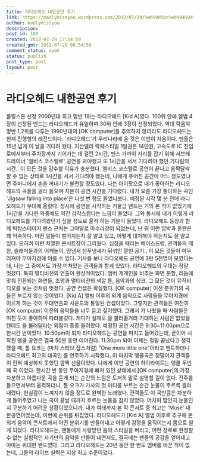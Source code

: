```yaml
---
title: 라디오헤드 내한공연 후기
link: https://madlymissyou.wordpress.com/2012/07/29/%eb%9d%bc%eb%94%94%ec%98%a4%ed%97%a4%eb%93%9c-%eb%82%b4%ed%95%9c%ea%b3%b5%ec%97%b0-%ed%9b%84%ea%b8%b0/
author: madlymissyou
description: 
post_id: 180
created: 2012-07-29 17:54:59
created_gmt: 2012-07-29 08:54:59
comment_status: open
status: publish
post_type: post
layout: post
---
```


# 라디오헤드 내한공연 후기

롤링스톤 선정 2000년대 최고 명반 1위는 라디오헤드 [Kid A]였다. 100위 안에 앨범 4장이 선정된 밴드는 라디오헤드가 유일하며 30위 안에 3장이 선정되었다. 역대 락음악 명반 1,2위를 다투는 1990년대의 [OK computer]를 추억하지 않더라도 라디오헤드는 현재 진행형의 레전드이다. '라디오헤드'가 우리나라에 온 것은 이번이 처음이다. 팬들은 15년 넘게 이 날을 기다려 왔다. 지산밸리 락페스티벌 1일권은 14만원, 고속도로 IC 진입로에서부터 주차장까지 기어가는 데 걸린 2시간, 펜스 가까이 자리를 잡기 위해 서브헤드라이너 '엘비스 코스텔로' 공연을 봐야했고 또 1시간을 서서 기다려야 했던 기다림의 시간.. 이 모든 것을 감수할 이유가 충분했다. 엘비스 코스텔로 공연이 끝나고 옴짝달싹 할 수 없는 상태로 1시간을 서서 기다려야 했는데, 나에게 주어진 공간이 어느 정도였냐면 주머니에서 손을 꺼내기가 불편할 정도였다. 나는 아이팟으로 내가 좋아하는 라디오헤드의 곡들을 골라 들으며 차분히 공연 시간을 기다렸다. 내가 요즘 가장 좋아하는 곡인 'Jigsaw falling into place'은 다섯 번 정도 들었나보다. 예정된 시각 몇 분 전에 라디오헤드가 무대에 올랐다. 정시에 공연을 시작하는 거물급 밴드는 거의 본 적이 없었기에 1시간을 기다린 와중에도 약간 갑작스럽다는 느낌이 들었다. 그와 동시에 내가 이렇게 라디오헤드를 기다려왔던가 싶을 정도로 울컥 하는 기분이 들었다. 라디오헤드 등장과 함께 빅탑스테이지 펜스 근처는 그야말로 아수라장이 되었는데, 난 뭐 이런 압박과 혼란은 꽤 익숙하다. 어떤 일들이 벌어지는지 잘 알고 있고, 어떻게 대처해야 하는지도 잘 알고 있다. 오히려 이런 치열한 콘서트장이 그리웠다. 심장을 때리는 베이스드럼, 관객들의 떼창, 슬래머들과의 어깨놀이, 땀냄새 샴푸냄새가 뒤섞인 열띤 공기.. 이 모든 것들이 어우러져야 무아지경에 이를 수 있다. 기사를 보니 라디오헤드 공연에 3만 5천명이 모였다는데, 나는 그 중에서도 가장 미쳐있는 관객들과 함게 있었다. 라디오헤드의 무대는 정말 멋졌다. 특히 멀티비전의 연출이 환상적이었다. 멤버 개개인을 비추는 화면 분할, 리듬에 맞춰 전환되는 화면들, 조명과 멀티비전의 색깔 톤, 음악과의 싱크, 그 모든 것이 뮤직비디오를 보는 것처럼 멋졌다. 공연 컨셉은 확실했다. [OK computer] 이전 분위기의 곡들은 부르지 않는 것이었다. [Kid A] 앨범 이후의 외계 음악으로 사람들을 무아지경에 이르게 하는 것이 무대연출과 사운드의 통일된 컨셉이었다. 그렇지만 관객들은 여전히 [OK computer] 이전의 음악들을 너무 듣고 싶어했다. 그래서 <Karma Police>가 나왔을 때 사람들은 미친 듯이 좋아하며 따라불렀다. 게다가 실제로 <Creep>을 불러줄거라 기대하는 사람은 없었을텐데도 <Creep>을 불러달라는 외침이 종종 들려왔다. 예정된 공연 시간은 9:30~11:00pm으로 한시간 반이었다. 10:50pm이 되자 라디오헤드는 공연을 마치고 들어갔는데, 곧이어 시작된 앵콜 공연은 결국 50분 동안 이어진다. 11:30pm 되어 이제는 정말 끝났다고 생각했을 때, 톰 요크는 (마치 스티브 잡스처럼) "One more little one"이라고 멘트하더니 라디오헤드 최고의 대곡인 <Paranoid Android>를 연주하기 시작했다. 이 마지막 앵콜곡은 정말이지 관객들이 전혀 예상하지 못했던 깜짝 선물이었다. 나에게 이번 공연의 하이라이트는 앵콜 두번째 곡 <Exit Music>이었다. 한시간 반 동안 무아지경에 빠져 있던 상태에서 [OK computer]의 가장 차분하고 아름다운 곡을 듣게 되는 순간의 느낌은 도저히 말로 설명할 길이 없다. <Exit Music> 전주를 들으면서부터 울컥하더니, 톰 요크가 가사의 첫 마디를 부르는 순간 눈물이 주르륵 흘러내렸다. 현실감이 느껴지지 않을 정도로 완벽한 노래였다. 관객들도 이 곡만큼은 차분하게 들어주었고 나는 곡이 끝날 때까지 흐르는 눈물을 참지 않았다. 어차피 땀인지 눈물인지 구분하기 어려운 상황이었으니까. 내가 여태까지 본 락 콘서트 중 최고는 'Muse' 내한공연이었는데, 이번에 순위를 뒤집었다. 라디오헤드가 [Kid A] 앨범 이후로 추구해 온 외계 음악이 콘서트에서 어떤 분위기를 만들어내고 어떻게 감정을 움직이는지 몸으로 알게 되었다. 라디오헤드는, 팬들에게 사랑받던 음악 스타일을 버리고, 어떤 장르로 한정할 수 없는 실험적인 자기만의 음악을 만들어 내면서도, 결국에는 팬들의 공감을 얻어내고야마는 위대한 밴드였다. 그리고 라디오헤드는 20년 동안 한 번도 멤버를 바꾼 적이 없는데, 그들의 라이브 실력은 지상 최고 수준이었다.